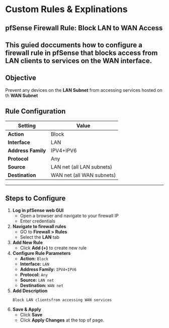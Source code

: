 # Custom Rules & Explinations

## pfSense Firewall Rule: Block LAN to WAN Access
This guied doccuments how to configure a firewall rule in **pfSense** that blocks access from LAN clients to services on the WAN interface.
---

## Objective
Prevent any devices on the **LAN Subnet** from accessing services hosted on th **WAN Subnet**

## Rule Configuration
| Setting              | Value                             |
|----------------------|-----------------------------------|
|**Action**            | Block                             |
|**Interface**         | LAN                               |
|**Address Family**    | IPV4+IPV6                         |
|**Protocol**          | Any                               |
|**Source**            | LAN net (all LAN subnets)         |
|**Destination**       | WAN net (all WAN subnets)         |

---
## Steps to Configure
1. **Log in pfSense web GUI**
     - Open a browser and navigate to your firewall IP
     - Enter credentials
2. **Navigate to firewall rules**
     - GO to **Firewall > Rules**
     - Select the **LAN** tab
3. **Add New Rule**
     - Click **Add (+)** to create new rule
4. **Configure Rule Parameters**
     - **Action:** `Block`
     - **Interface:** `LAN`
     - **Address Family:** `IPV4+IPV6`
     - **Protocol:** `Any`
     - **Source:** `LAN net`
     - **Destination:** `WAN net`
5. **Add Description**
   ```text
   Block LAN clientsfrom accessing WAN services
   ```
6. **Save & Apply**
     - Click **Save**
     - Click **Apply Changes** at the top of page.
